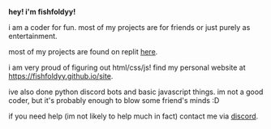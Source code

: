 <b>hey! i'm fishfoldyy!</b>

<p>i am a coder for fun. most of my projects are for friends or just purely as entertainment.</p>
<p>most of my projects are found on replit <a href="https://replit.com/@fishfoldyy">here</a>.</p>
<p>i am very proud of figuring out html/css/js! find my personal website at <a href=https://fishfoldyy.github.io/site/>https://fishfoldyy.github.io/site</a>.</p>
<p>ive also done python discord bots and basic javascript things. im not a good coder, but it's probably enough to blow some friend's minds :D</p>
<p>if you need help (im not likely to help much in fact) contact me via <a href="https://discord.com/channels/@me/991277703258964060">discord</a>. </p>
